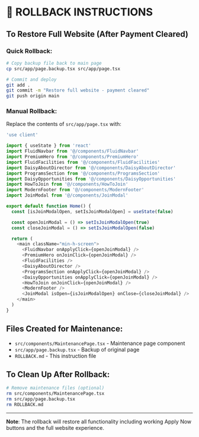 # 🔄 ROLLBACK INSTRUCTIONS

## To Restore Full Website (After Payment Cleared)

### Quick Rollback:
```bash
# Copy backup file back to main page
cp src/app/page.backup.tsx src/app/page.tsx

# Commit and deploy
git add .
git commit -m "Restore full website - payment cleared"
git push origin main
```

### Manual Rollback:
Replace the contents of `src/app/page.tsx` with:

```typescript
'use client'

import { useState } from 'react'
import FluidNavbar from '@/components/FluidNavbar'
import PremiumHero from '@/components/PremiumHero'
import FluidFacilities from '@/components/FluidFacilities'
import DaisyAboutDirector from '@/components/DaisyAboutDirector'
import ProgramsSection from '@/components/ProgramsSection'
import DaisyOpportunities from '@/components/DaisyOpportunities'
import HowToJoin from '@/components/HowToJoin'
import ModernFooter from '@/components/ModernFooter'
import JoinModal from '@/components/JoinModal'

export default function Home() {
  const [isJoinModalOpen, setIsJoinModalOpen] = useState(false)

  const openJoinModal = () => setIsJoinModalOpen(true)
  const closeJoinModal = () => setIsJoinModalOpen(false)

  return (
    <main className="min-h-screen">
      <FluidNavbar onApplyClick={openJoinModal} />
      <PremiumHero onJoinClick={openJoinModal} />
      <FluidFacilities />
      <DaisyAboutDirector />
      <ProgramsSection onApplyClick={openJoinModal} />
      <DaisyOpportunities onApplyClick={openJoinModal} />
      <HowToJoin onJoinClick={openJoinModal} />
      <ModernFooter />
      <JoinModal isOpen={isJoinModalOpen} onClose={closeJoinModal} />
    </main>
  )
}
```

## Files Created for Maintenance:
- `src/components/MaintenancePage.tsx` - Maintenance page component
- `src/app/page.backup.tsx` - Backup of original page
- `ROLLBACK.md` - This instruction file

## To Clean Up After Rollback:
```bash
# Remove maintenance files (optional)
rm src/components/MaintenancePage.tsx
rm src/app/page.backup.tsx
rm ROLLBACK.md
```

---
**Note**: The rollback will restore all functionality including working Apply Now buttons and the full website experience.
